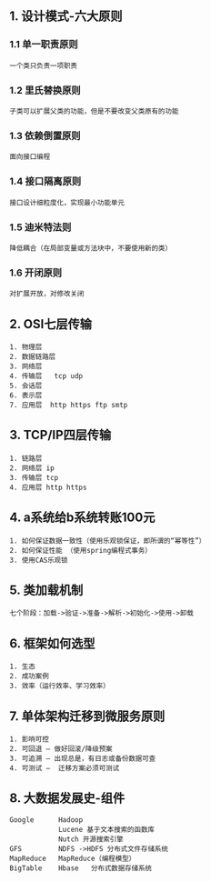 ## 1. 设计模式-六大原则
### 1.1 单一职责原则
    一个类只负责一项职责
### 1.2 里氏替换原则
    子类可以扩展父类的功能，但是不要改变父类原有的功能
### 1.3 依赖倒置原则
    面向接口编程
### 1.4 接口隔离原则
    接口设计细粒度化，实现最小功能单元
### 1.5 迪米特法则
    降低耦合（在局部变量或方法块中，不要使用新的类）
### 1.6 开闭原则
    对扩展开放，对修改关闭

## 2. OSI七层传输
```
1. 物理层
2. 数据链路层
3. 网络层
4. 传输层   tcp udp
5. 会话层
6. 表示层
7. 应用层  http https ftp smtp
```
## 3. TCP/IP四层传输
```
1. 链路层
2. 网络层 ip
3. 传输层 tcp
4. 应用层 http https
```
## 4. a系统给b系统转账100元
```
1. 如何保证数据一致性（使用乐观锁保证，即所谓的“幂等性”）
2. 如何保证性能 （使用spring编程式事务）
3. 使用CAS乐观锁
```
## 5. 类加载机制
```
七个阶段：加载->验证->准备->解析->初始化->使用->卸载
```
## 6. 框架如何选型
```
1. 生态
2. 成功案例
3. 效率（运行效率、学习效率）
```
## 7. 单体架构迁移到微服务原则
```
1. 影响可控
2. 可回退 — 做好回滚/降级预案
3. 可追溯 — 出现总是，有日志或备份数据可查
4. 可测试 —  迁移方案必须可测试
```
## 8. 大数据发展史-组件
```
Google      Hadoop
            Lucene 基于文本搜索的函数库
            Nutch 开源搜索引擎
GFS         NDFS ->HDFS 分布式文件存储系统
MapReduce   MapReduce（编程模型）
BigTable    Hbase   分布式数据存储系统
```
